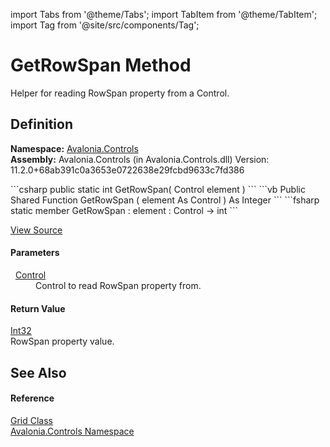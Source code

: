 import Tabs from '@theme/Tabs'; 
import TabItem from '@theme/TabItem'; 
import Tag from '@site/src/components/Tag'; 

# GetRowSpan Method


Helper for reading RowSpan property from a Control.



## Definition
**Namespace:** <a href="N_Avalonia_Controls">Avalonia.Controls</a>  
**Assembly:** Avalonia.Controls (in Avalonia.Controls.dll) Version: 11.2.0+68ab391c0a3653e0722638e29fcbd9633c7fd386

<Tabs groupId="api-code-preview">
<TabItem value="csharp" label="C#">
```csharp
public static int GetRowSpan(
	Control element
)
```
</TabItem>
<TabItem value="vb" label="VB">
```vb
Public Shared Function GetRowSpan ( 
	element As Control
) As Integer
```
</TabItem>
<TabItem value="fsharp" label="F#">
```fsharp
static member GetRowSpan : 
        element : Control -> int 
```
</TabItem>
</Tabs>



<a href="https://github.com/AvaloniaUI/Avalonia/tree/master/srcAvalonia.Controls/Grid.cs#L128" title="View the source code">View Source</a>



#### Parameters
<dl><dt>  <a href="T_Avalonia_Controls_Control">Control</a></dt><dd>Control to read RowSpan property from.</dd></dl>

#### Return Value
<a href="https://learn.microsoft.com/dotnet/api/system.int32" target="_blank" rel="noopener noreferrer">Int32</a>  
RowSpan property value.

## See Also


#### Reference
<a href="T_Avalonia_Controls_Grid">Grid Class</a>  
<a href="N_Avalonia_Controls">Avalonia.Controls Namespace</a>  
